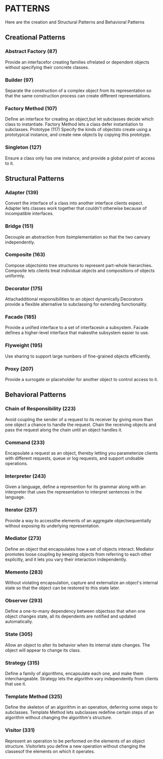 # PATTERNS

Here are the creation and Structural Patterns and Behavioral Patterns

## Creational Patterns

### Abstract Factory (87)

Provide an interfacefor creating families ofrelated or dependent objects without specifying their concrete classes.

### Builder (97)

Separate the construction of a complex object from its representation so that the same construction process can create different representations.

### Factory Method (107)

Define an interface for creating an object,but let subclasses decide which class to instantiate. Factory Method lets a class defer instantiation to subclasses.
Prototype (117) Specify the kinds of objectsto create using a prototypical instance, and create new objects by copying this prototype.

### Singleton (127)

Ensure a class only has one instance, and provide a global point of access to it.

## Structural Patterns

### Adapter (139)

Convert the interface of a class into another interface clients expect. Adapter lets classes work together that couldn't otherwise because of incompatible interfaces.

### Bridge (151)

Decouple an abstraction from itsimplementation so that the two canvary independently.

### Composite (163)

Compose objectsinto tree structures to represent part-whole hierarchies. Composite lets clients treat individual objects and compositions of objects uniformly.

### Decorator (175)

Attachadditional responsibilities to an object dynamically.Decorators provide a flexible alternative to subclassing for extending functionality.

### Facade (185)

Provide a unified interface to a set of interfacesin a subsystem. Facade defines a higher-level interface that makesthe subsystem easier to use.

### Flyweight (195)

Use sharing to support large numbers of fine-grained objects efficiently.

### Proxy (207)

Provide a surrogate or placeholder for another object to control access to it.

## Behavioral Patterns

### Chain of Responsibility (223)

Avoid coupling the sender of a request to its receiver by giving more than one object a chance to handle the request. Chain the receiving objects and pass the request along the chain until an object handles it.

### Command (233)

Encapsulate a request as an object, thereby letting you parameterize clients with different requests, queue or log requests, and support undoable operations.

### Interpreter (243)

Given a language, define a represention for its grammar along with an interpreter that uses the representation to interpret sentences in the language.

### Iterator (257)

Provide a way to accessthe elements of an aggregate objectsequentially without exposing its underlying representation.

### Mediator (273)

Define an object that encapsulates how a set of objects interact. Mediator promotes loose coupling by keeping objects from referring to each other explicitly, and it lets you vary their interaction independently.

### Memento (283)

Without violating encapsulation, capture and externalize an object's internal state so that the object can be restored to this state later.

### Observer (293)

Define a one-to-many dependency between objectsso that when one object changes state, all its dependents are notified and updated automatically.

### State (305)

Allow an object to alter its behavior when its internal state changes. The object will appear to change its class.

### Strategy (315)

Define a family of algorithms, encapsulate each one, and make them interchangeable. Strategy lets the algorithm vary independently from clients that use it.

### Template Method (325)

Define the skeleton of an algorithm in an operation, deferring some steps to subclasses. Template Method lets subclasses redefine certain steps of an algorithm without changing the algorithm's structure.

### Visitor (331)

Represent an operation to be performed on the elements of an object structure. Visitorlets you define a new operation without changing the classesof the elements on which it operates.
